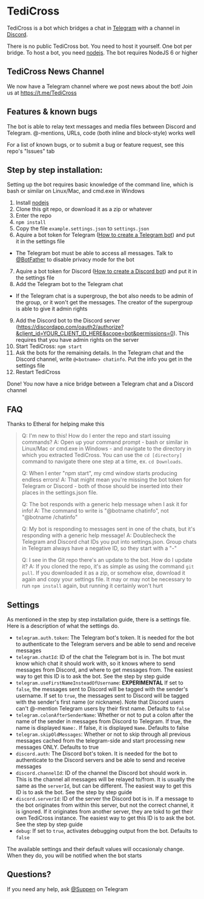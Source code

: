 TediCross
=========
TediCross is a bot which bridges a chat in [Telegram](https://telegram.org) with a channel in [Discord](https://discordapp.com/).

There is no public TediCross bot. You need to host it yourself. One bot per bridge. To host a bot, you need [nodejs](https://nodejs.org). The bot requires NodeJS 6 or higher


TediCross News Channel
----------------------

We now have a Telegram channel where we post news about the bot! Join us at https://t.me/TediCross


Features & known bugs
---------------------

The bot is able to relay text messages and media files between Discord and Telegram. @-mentions, URLs, code (both inline and block-style) works well

For a list of known bugs, or to submit a bug or feature request, see this repo's "Issues" tab


Step by step installation:
--------------------------
Setting up the bot requires basic knowledge of the command line, which is bash or similar on Linux/Mac, and cmd.exe in Windows

 1. Install [nodejs](https://nodejs.org)
 2. Clone this git repo, or download it as a zip or whatever
 3. Enter the repo
 4. `npm install`
 5. Copy the file `example.settings.json` to `settings.json`
 6. Aquire a bot token for Telegram ([How to create a Telegram bot](https://core.telegram.org/bots#3-how-do-i-create-a-bot)) and put it in the settings file
   - The Telegram bot must be able to access all messages. Talk to [@BotFather](https://t.me/BotFather) to disable privacy mode for the bot
 7. Aquire a bot token for Discord ([How to create a Discord bot](https://github.com/reactiflux/discord-irc/wiki/Creating-a-discord-bot-&-getting-a-token)) and put it in the settings file
 8. Add the Telegram bot to the Telegram chat
   - If the Telegram chat is a supergroup, the bot also needs to be admin of the group, or it won't get the messages. The creator of the supergroup is able to give it admin rights
 9. Add the Discord bot to the Discord server (https://discordapp.com/oauth2/authorize?&client_id=YOUR_CLIENT_ID_HERE&scope=bot&permissions=0). This requires that you have admin rights on the server
 10. Start TediCross: `npm start`
 11. Ask the bots for the remaining details. In the Telegram chat and the Discord channel, write `@<botname> chatinfo`. Put the info you get in the settings file
 12. Restart TediCross

Done! You now have a nice bridge between a Telegram chat and a Discord channel

FAQ
---

Thanks to Etheral for helping make this

> Q: I'm new to this! How do I enter the repo and start issuing commands?
> A: Open up your command prompt - bash or similar in Linux/Mac or cmd.exe in Windows - and navigate to the directory in which you extracted TediCross. You can use the `cd [directory]` command to navigate there one step at a time, ex. `cd Downloads`. 
> 
> Q: When I enter "npm start", my cmd window starts producing endless errors!
> A: That might mean you're missing the bot token for Telegram or Discord - both of those should be inserted into their places in the settings.json file.
> 
> Q: The bot responds with a generic help message when I ask it for info!
> A: The command to write is "@botname chatinfo", not "@botname /chatinfo"
> 
> Q: My bot is responding to messages sent in one of the chats, but it's responding with a generic help message!
> A: Doublecheck the Telegram and Discord chat IDs you put into settings.json. Group chats in Telegram always have a negative ID, so they start with a "-"
> 
> Q: I see in the Git repo there's an update to the bot. How do I update it?
> A: If you cloned the repo, it's as simple as using the command `git pull`. If you downloaded it as a zip, or somehow else, download it again and copy your settings file. It may or may not be necessary to run `npm install` again, but running it certainly won't hurt

Settings
--------

As mentioned in the step by step installation guide, there is a settings file. Here is a description of what the settings do. 

* `telegram.auth.token`: The Telegram bot's token. It is needed for the bot to authenticate to the Telegram servers and be able to send and receive messages
* `telegram.chatId`: ID of the chat the Telegram bot is in. The bot must know which chat it should work with, so it knows where to send messages from Discord, and where to get messages from. The easiest way to get this ID is to ask the bot. See the step by step guide
* `telegram.useFirstNameInsteadOfUsername`: **EXPERIMENTAL** If set to `false`, the messages sent to Discord will be tagged with the sender's username. If set to `true`, the messages sent to Discord will be tagged with the sender's first name (or nickname). Note that Discord users can't @-mention Telegram users by their first name. Defaults to `false`
* `telegram.colonAfterSenderName`: Whether or not to put a colon after the name of the sender in messages from Discord to Telegram. If true, the name is displayed `Name:`. If false, it is displayed `Name`. Defaults to false
* `telegram.skipOldMessages`: Whether or not to skip through all previous messages cached from the telegram-side and start processing new messages ONLY. Defaults to true
* `discord.auth`: The Discord bot's token. It is needed for the bot to authenticate to the Discord servers and be able to send and receive messages
* `discord.channelId`: ID of the channel the Discord bot should work in. This is the channel all messages will be relayed to/from. It is usually the same as the `serverId`, but can be different. The easiest way to get this ID is to ask the bot. See the step by step guide
* `discord.serverId`: ID of the server the Discord bot is in. If a message to the bot originates from within this server, but not the correct channel, it is ignored. If it originates from another server, they are tokd to get their own TediCross instance. The easiest way to get this ID is to ask the bot. See the step by step guide
* `debug`: If set to `true`, activates debugging output from the bot. Defaults to `false`

The available settings and their default values will occasionaly change. When they do, you will be notified when the bot starts


Questions?
----------

If you need any help, ask [@Suppen](https://t.me/Suppen) on Telegram


